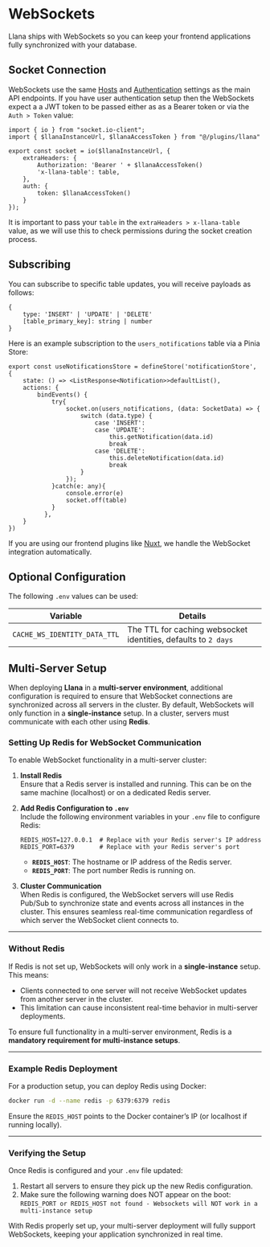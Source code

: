 # WebSockets

Llana ships with WebSockets so you can keep your frontend applications fully synchronized with your database.

## Socket Connection

WebSockets use the same [Hosts](/configuration#hosts) and [Authentication](/configuration#authentication) settings as the main API endpoints. If you have user authentication setup then the WebSockets expect a a JWT token to be passed either as as a Bearer token or via the `Auth > Token` value:

```
import { io } from "socket.io-client";
import { $llanaInstanceUrl, $llanaAccessToken } from "@/plugins/llana"

export const socket = io($llanaInstanceUrl, {
	extraHeaders: {
		Authorization: 'Bearer ' + $llanaAccessToken()
        'x-llana-table': table,
	},
	auth: {
		token: $llanaAccessToken()
	}
});
```

It is important to pass your `table` in the `extraHeaders > x-llana-table` value, as we will use this to check permissions during the socket creation process.

## Subscribing

You can subscribe to specific table updates, you will receive payloads as follows:

```
{
    type: 'INSERT' | 'UPDATE' | 'DELETE'
	[table_primary_key]: string | number
}
```

Here is an example subscription to the `users_notifications` table via a Pinia Store:

```
export const useNotificationsStore = defineStore('notificationStore', {
	state: () => <ListResponse<Notification>>defaultList(),
	actions: {
		bindEvents() {
			try{
				socket.on(users_notifications, (data: SocketData) => {
					switch (data.type) {
						case 'INSERT':
						case 'UPDATE':
							this.getNotification(data.id)
							break
						case 'DELETE':
							this.deleteNotification(data.id)
							break
					}
				});
			}catch(e: any){
				console.error(e)
				socket.off(table)
			}
		  },
    }
})
```

If you are using our frontend plugins like [Nuxt](/integrations/nuxt), we handle the WebSocket integration automatically. 

## 

## Optional Configuration

The following `.env` values can be used: 

|Variable | Details|
|--------|---------|
|`CACHE_WS_IDENTITY_DATA_TTL`  | The TTL for caching websocket identities, defaults to `2 days`  |

##

## Multi-Server Setup

When deploying **Llana** in a **multi-server environment**, additional configuration is required to ensure that WebSocket connections are synchronized across all servers in the cluster. By default, WebSockets will only function in a **single-instance** setup. In a cluster, servers must communicate with each other using **Redis**.

### Setting Up Redis for WebSocket Communication

To enable WebSocket functionality in a multi-server cluster:

1. **Install Redis**  
   Ensure that a Redis server is installed and running. This can be on the same machine (localhost) or on a dedicated Redis server.

2. **Add Redis Configuration to `.env`**  
   Include the following environment variables in your `.env` file to configure Redis:

   ```env
   REDIS_HOST=127.0.0.1  # Replace with your Redis server's IP address
   REDIS_PORT=6379       # Replace with your Redis server's port
   ```

   - **`REDIS_HOST`**: The hostname or IP address of the Redis server.
   - **`REDIS_PORT`**: The port number Redis is running on.

3. **Cluster Communication**  
   When Redis is configured, the WebSocket servers will use Redis Pub/Sub to synchronize state and events across all instances in the cluster. This ensures seamless real-time communication regardless of which server the WebSocket client connects to.

---

### Without Redis

If Redis is not set up, WebSockets will only work in a **single-instance** setup. This means:

- Clients connected to one server will not receive WebSocket updates from another server in the cluster.
- This limitation can cause inconsistent real-time behavior in multi-server deployments.

To ensure full functionality in a multi-server environment, Redis is a **mandatory requirement for multi-instance setups**.

---

### Example Redis Deployment

For a production setup, you can deploy Redis using Docker:

```bash
docker run -d --name redis -p 6379:6379 redis
```

Ensure the `REDIS_HOST` points to the Docker container’s IP (or localhost if running locally).

---

### Verifying the Setup

Once Redis is configured and your `.env` file updated:

1. Restart all servers to ensure they pick up the new Redis configuration.
2. Make sure the following warning does NOT appear on the boot: `REDIS_PORT or REDIS_HOST not found - Websockets will NOT work in a multi-instance setup`

With Redis properly set up, your multi-server deployment will fully support WebSockets, keeping your application synchronized in real time.
